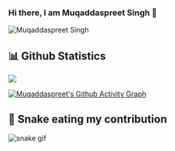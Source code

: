 ### Hi there, I am Muqaddaspreet Singh 👋

<!--
**Muqaddaspreet/Muqaddaspreet** is a ✨ _special_ ✨ repository because its `README.md` (this file) appears on your GitHub profile.
-->
<!-- Profile Views -->
<p align="left"> <img src="https://komarev.com/ghpvc/?username=Muqaddaspreet" alt="Muqaddaspreet Singh" /> </p>

<!--
Here are some ideas to get you started:

- 🔭 I’m currently working on ...
- 🌱 I’m currently learning ...
- 👯 I’m looking to collaborate on ...
- 🤔 I’m looking for help with ...
- 💬 Ask me about ...
- 📫 How to reach me: ...
- 😄 Pronouns: ...
- ⚡ Fun fact: ...
-->

## 📊 Github Statistics
<a href="https://github.com/anuraghazra/github-readme-stats"><img align="center" src="https://github-readme-stats.vercel.app/api/top-langs/?username=Muqaddaspreet&layout=compact&theme=react&hide_border=false" /></a>


<!-- Activity Graph -->
[![Muqaddaspreet's Github Activity Graph](https://activity-graph.herokuapp.com/graph?username=Muqaddaspreet&theme=react-dark)](https://github.com/ashutosh00710/github-readme-activity-graph)

## 🐍 Snake eating my contribution
![snake gif](https://github.com/Muqaddaspreet/Muqaddaspreet/blob/output/github-contribution-grid-snake.gif)
